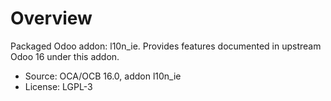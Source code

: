 # Overview

Packaged Odoo addon: l10n_ie. Provides features documented in upstream Odoo 16 under this addon.

- Source: OCA/OCB 16.0, addon l10n_ie
- License: LGPL-3

